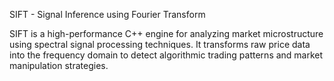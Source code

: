 SIFT - Signal Inference using Fourier Transform

SIFT is a high-performance C++ engine for analyzing market microstructure using spectral signal processing techniques. It transforms raw price data into the frequency domain to detect algorithmic trading patterns and market manipulation strategies.
